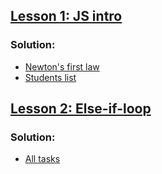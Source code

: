 ## [Lesson 1: JS intro](https://github.com/hillel-front-end/front-end-pro-2020-september/tree/master/lections/lection_1_Intro/homework)
### Solution:
* [Newton's first law](./hw1/newton.html)
* [Students list](./hw1/students.html)

## [Lesson 2: Else-if-loop](https://github.com/hillel-front-end/front-end-pro-2020-september/tree/master/lections/lection_2_if_else_loops/homework)
### Solution:
* [All tasks](./hw2/js/main.js)
